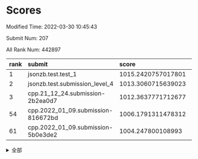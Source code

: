 # Scores

Modified Time: 2022-03-30 10:45:43

Submit Num: 207

All Rank Num: 442897

| rank |               submit               |       score        |       sigma        | pk_num |
| :--- | :--------------------------------- | :----------------- | :----------------- | :----- |
| 1    | jsonzb.test.test_1                 | 1015.2420757017801 | 0.8396625181413181 | 8560   |
| 2    | jsonzb.test.submission_level_4     | 1013.3060715639023 | 0.8068617485163859 | 8560   |
| 3    | cpp.21_12_24.submission-2b2ea0d7   | 1012.3637771712677 | 0.7985933439998835 | 8558   |
| 54   | cpp.2022_01_09.submission-816672bd | 1006.1791311478312 | 0.718596234814884  | 8560   |
| 61   | cpp.2022_01_09.submission-5b0e3de2 | 1004.247800108993  | 0.7081859802267234 | 8565   |


<details>
<summary>全部</summary>

| rank |                 submit                 |       score        |       sigma        | pk_num |
| :--- | :------------------------------------- | :----------------- | :----------------- | :----- |
| 1    | jsonzb.test.test_1                     | 1015.2420757017801 | 0.8396625181413181 | 8560   |
| 2    | jsonzb.test.submission_level_4         | 1013.3060715639023 | 0.8068617485163859 | 8560   |
| 3    | cpp.21_12_24.submission-2b2ea0d7       | 1012.3637771712677 | 0.7985933439998835 | 8558   |
| 4    | gobigger.level_3.submission_level_3_13 | 1011.3826300992533 | 0.7736045191200303 | 8560   |
| 5    | gobigger.level_3.submission_level_3_22 | 1011.1924526727221 | 0.7508118072019517 | 8557   |
| 6    | gobigger.level_3.submission_level_3_5  | 1010.9389529281893 | 0.7624428742266233 | 8560   |
| 7    | gobigger.level_3.submission_level_3_47 | 1010.887132699161  | 0.7440238114224225 | 8561   |
| 8    | gobigger.level_3.submission_level_3_33 | 1010.8709625679718 | 0.7821250133414888 | 8555   |
| 9    | gobigger.level_3.submission_level_3_15 | 1010.7554148309965 | 0.7646950057861094 | 8556   |
| 10   | gobigger.level_3.submission_level_3_26 | 1010.6725055020255 | 0.7581182710054243 | 8562   |
| 11   | gobigger.level_3.submission_level_3_17 | 1010.6294387420268 | 0.7589198652795371 | 8561   |
| 12   | gobigger.level_3.submission_level_3_39 | 1010.5871782554109 | 0.7599310310395537 | 8556   |
| 13   | gobigger.level_3.submission_level_3_35 | 1010.5311918618185 | 0.7534375947852784 | 8556   |
| 14   | gobigger.level_3.submission_level_3_41 | 1010.5168671593937 | 0.757519004279647  | 8559   |
| 15   | gobigger.level_3.submission_level_3_37 | 1010.3980580988294 | 0.7492597137873367 | 8557   |
| 16   | gobigger.level_3.submission_level_3_4  | 1010.362080473145  | 0.7781639047247884 | 8562   |
| 17   | gobigger.level_3.submission_level_3_42 | 1010.3573682243252 | 0.7955720898449127 | 8561   |
| 18   | gobigger.level_3.submission_level_3_2  | 1010.3112106866489 | 0.7844259003556633 | 8560   |
| 19   | gobigger.level_3.submission_level_3_46 | 1010.2844501399319 | 0.7561547657607113 | 8561   |
| 20   | gobigger.level_3.submission_level_3_43 | 1010.2527092036119 | 0.7308754867370065 | 8558   |
| 21   | gobigger.level_3.submission_level_3_28 | 1010.1672334586932 | 0.7685379348993974 | 8557   |
| 22   | gobigger.level_3.submission_level_3_31 | 1010.141189385335  | 0.7474193297643019 | 8557   |
| 23   | gobigger.level_3.submission_level_3_16 | 1010.1298734901262 | 0.7564202898737467 | 8560   |
| 24   | gobigger.level_3.submission_level_3_44 | 1010.0975033929655 | 0.7596890112161755 | 8561   |
| 25   | gobigger.level_3.submission_level_3_0  | 1010.09629740672   | 0.779813298761373  | 8557   |
| 26   | gobigger.level_3.submission_level_3_32 | 1009.9947556751356 | 0.7635129488924449 | 8564   |
| 27   | gobigger.level_3.submission_level_3_38 | 1009.9014195520941 | 0.7569493237950449 | 8557   |
| 28   | gobigger.level_3.submission_level_3_1  | 1009.8679781729402 | 0.7506332748356992 | 8560   |
| 29   | gobigger.level_3.submission_level_3_12 | 1009.8553532418142 | 0.7417643316365183 | 8557   |
| 30   | gobigger.level_3.submission_level_3_25 | 1009.8536063062048 | 0.753773947611349  | 8555   |
| 31   | gobigger.level_3.submission_level_3_34 | 1009.7088312026498 | 0.7462155951611329 | 8560   |
| 32   | gobigger.level_3.submission_level_3_11 | 1009.6939661702128 | 0.7516383317070567 | 8561   |
| 33   | gobigger.level_3.submission_level_3_18 | 1009.692063997903  | 0.7464098007721358 | 8559   |
| 34   | gobigger.level_3.submission_level_3_24 | 1009.5571504546725 | 0.7403615977942472 | 8556   |
| 35   | gobigger.level_3.submission_level_3_40 | 1009.554242275712  | 0.7591745981980154 | 8560   |
| 36   | gobigger.level_3.submission_level_3_45 | 1009.3800037313136 | 0.7675481002597275 | 8560   |
| 37   | gobigger.level_3.submission_level_3_30 | 1009.3703614447178 | 0.7361788369708624 | 8558   |
| 38   | gobigger.level_3.submission_level_3_29 | 1009.2655381545213 | 0.7445939252587206 | 8557   |
| 39   | gobigger.level_3.submission_level_3_8  | 1009.2320157918449 | 0.7404718293298506 | 8554   |
| 40   | gobigger.level_3.submission_level_3_19 | 1009.1939514875668 | 0.7422063450811491 | 8556   |
| 41   | gobigger.level_3.submission_level_3_6  | 1009.161775652025  | 0.756423967179977  | 8561   |
| 42   | gobigger.level_3.submission_level_3_14 | 1009.0462228680831 | 0.7479058699251654 | 8559   |
| 43   | gobigger.level_3.submission_level_3_36 | 1009.0322144933644 | 0.7450010788837083 | 8554   |
| 44   | gobigger.level_3.submission_level_3_21 | 1008.9716929968239 | 0.7505829241212127 | 8553   |
| 45   | gobigger.level_3.submission_level_3_9  | 1008.9199310363741 | 0.7650920167645395 | 8560   |
| 46   | gobigger.level_3.submission_level_3_7  | 1008.8675507842414 | 0.7395408234483808 | 8557   |
| 47   | gobigger.level_3.submission_level_3_20 | 1008.7693378792814 | 0.736925144883874  | 8555   |
| 48   | gobigger.level_3.submission_level_3_48 | 1008.737905926108  | 0.7318320017887884 | 8558   |
| 49   | gobigger.level_3.submission_level_3_23 | 1008.7154035695197 | 0.7412013388037754 | 8560   |
| 50   | gobigger.level_3.submission_level_3_10 | 1008.7121425257017 | 0.761534923494014  | 8564   |
| 51   | gobigger.level_3.submission_level_3_27 | 1008.700692608231  | 0.7316855016181745 | 8555   |
| 52   | gobigger.level_3.submission_level_3_49 | 1008.4492467411434 | 0.7384130442790733 | 8565   |
| 53   | gobigger.level_3.submission_level_3_3  | 1008.2945452957795 | 0.7634653768968419 | 8562   |
| 54   | cpp.2022_01_09.submission-816672bd     | 1006.1791311478312 | 0.718596234814884  | 8560   |
| 55   | gobigger.level_1.submission_level_1_20 | 1005.2653357659351 | 0.7267474119051899 | 8560   |
| 56   | gobigger.level_1.submission_level_1_8  | 1004.6641761304589 | 0.7223279780172011 | 8556   |
| 57   | gobigger.level_1.submission_level_1_31 | 1004.3785241131749 | 0.7188166688562392 | 8562   |
| 58   | gobigger.level_1.submission_level_1_37 | 1004.3776854652791 | 0.718562478806017  | 8563   |
| 59   | gobigger.level_1.submission_level_1_1  | 1004.3538774224419 | 0.7354219729676391 | 8562   |
| 60   | gobigger.level_1.submission_level_1_27 | 1004.311852026344  | 0.7275813779678164 | 8552   |
| 61   | cpp.2022_01_09.submission-5b0e3de2     | 1004.247800108993  | 0.7081859802267234 | 8565   |
| 62   | gobigger.level_1.submission_level_1_18 | 1004.0559131369013 | 0.7134903368952199 | 8558   |
| 63   | gobigger.level_1.submission_level_1_15 | 1004.0546444647389 | 0.7017320547627649 | 8556   |
| 64   | gobigger.level_1.submission_level_1_2  | 1004.0534158822506 | 0.7210737052592061 | 8558   |
| 65   | gobigger.level_1.submission_level_1_48 | 1004.0311334104579 | 0.7258491272101185 | 8555   |
| 66   | gobigger.level_1.submission_level_1_12 | 1004.0182008076289 | 0.7114743742357885 | 8560   |
| 67   | gobigger.level_1.submission_level_1_29 | 1004.0172550744383 | 0.7127248508001177 | 8559   |
| 68   | gobigger.level_1.submission_level_1_14 | 1003.7293767892561 | 0.7184032722075145 | 8558   |
| 69   | gobigger.level_1.submission_level_1_34 | 1003.7259058185173 | 0.7168371455183425 | 8559   |
| 70   | gobigger.level_1.submission_level_1_43 | 1003.7114637067228 | 0.7239617096748495 | 8558   |
| 71   | gobigger.level_1.submission_level_1_11 | 1003.647757985183  | 0.7197599636517691 | 8558   |
| 72   | gobigger.level_1.submission_level_1_10 | 1003.5674426190468 | 0.7080304086311474 | 8559   |
| 73   | gobigger.level_1.submission_level_1_4  | 1003.5230871261621 | 0.7035628859818479 | 8555   |
| 74   | gobigger.level_1.submission_level_1_23 | 1003.51165261203   | 0.7155689908092671 | 8559   |
| 75   | gobigger.level_1.submission_level_1_28 | 1003.4636558410388 | 0.7099736839057625 | 8554   |
| 76   | gobigger.level_1.submission_level_1_41 | 1003.4177149556185 | 0.7116698716610406 | 8559   |
| 77   | gobigger.level_1.submission_level_1_49 | 1003.4075658351941 | 0.7116438055462965 | 8559   |
| 78   | gobigger.level_1.submission_level_1_16 | 1003.1924910161374 | 0.7131853122479805 | 8560   |
| 79   | gobigger.level_1.submission_level_1_22 | 1003.18905118774   | 0.7169327380235261 | 8560   |
| 80   | gobigger.level_1.submission_level_1_9  | 1003.1661701598797 | 0.7081279254649492 | 8563   |
| 81   | gobigger.level_1.submission_level_1_46 | 1003.1336417288541 | 0.7216218077750379 | 8560   |
| 82   | gobigger.level_1.submission_level_1_7  | 1003.1048344636578 | 0.7119142571633803 | 8556   |
| 83   | gobigger.level_1.submission_level_1_39 | 1003.0599011074647 | 0.7119039487368285 | 8558   |
| 84   | gobigger.level_1.submission_level_1_24 | 1003.0441214149954 | 0.7013008928914405 | 8558   |
| 85   | gobigger.level_1.submission_level_1_30 | 1003.0349600160401 | 0.7191578538491499 | 8556   |
| 86   | gobigger.level_1.submission_level_1_21 | 1003.0340332528227 | 0.7182657255638336 | 8553   |
| 87   | gobigger.level_1.submission_level_1_42 | 1003.0193280901262 | 0.705294906874385  | 8558   |
| 88   | gobigger.level_1.submission_level_1_5  | 1002.974559956875  | 0.7131870375883808 | 8560   |
| 89   | gobigger.level_1.submission_level_1_45 | 1002.9231668753648 | 0.7111460931508407 | 8558   |
| 90   | gobigger.level_1.submission_level_1_0  | 1002.9194156883646 | 0.7163138120969702 | 8551   |
| 91   | gobigger.level_1.submission_level_1_13 | 1002.872885677145  | 0.7157410558823349 | 8560   |
| 92   | gobigger.level_1.submission_level_1_26 | 1002.8603435784563 | 0.723917452846824  | 8560   |
| 93   | gobigger.level_1.submission_level_1_17 | 1002.7005766179589 | 0.7047244583219706 | 8558   |
| 94   | gobigger.level_1.submission_level_1_47 | 1002.6934591900065 | 0.7120799038443755 | 8556   |
| 95   | gobigger.level_1.submission_level_1_19 | 1002.5919268255191 | 0.7068905526654116 | 8561   |
| 96   | gobigger.level_1.submission_level_1_32 | 1002.5633828382278 | 0.704883961916504  | 8553   |
| 97   | gobigger.level_1.submission_level_1_33 | 1002.5558799823858 | 0.7017213977710041 | 8556   |
| 98   | gobigger.level_1.submission_level_1_36 | 1002.5461983244459 | 0.718398279791783  | 8558   |
| 99   | gobigger.level_1.submission_level_1_40 | 1002.52161300466   | 0.7182724052936637 | 8561   |
| 100  | gobigger.level_1.submission_level_1_38 | 1002.3861839664518 | 0.7151013627802059 | 8561   |
| 101  | gobigger.level_1.submission_level_1_44 | 1002.2619524400159 | 0.7109652493620928 | 8558   |
| 102  | gobigger.level_1.submission_level_1_35 | 1002.0807616655425 | 0.7140058364996382 | 8561   |
| 103  | gobigger.level_1.submission_level_1_6  | 1001.9964242481379 | 0.715021167170082  | 8559   |
| 104  | gobigger.level_1.submission_level_1_3  | 1001.6213428012267 | 0.7041685204764878 | 8556   |
| 105  | gobigger.level_1.submission_level_1_25 | 1001.5573085420427 | 0.7164936955703572 | 8558   |
| 106  | gobigger.random.submission_random_18   | 997.1944465619521  | 0.7035083359967088 | 8552   |
| 107  | gobigger.random.submission_random_12   | 997.1370450196792  | 0.702398014310535  | 8558   |
| 108  | gobigger.random.submission_random_44   | 996.9375116808995  | 0.7113220689961522 | 8559   |
| 109  | gobigger.random.submission_random_15   | 996.8996113612199  | 0.7042675510392997 | 8561   |
| 110  | gobigger.random.submission_random_21   | 996.7960205894976  | 0.718170439775575  | 8557   |
| 111  | gobigger.random.submission_random_17   | 996.7567935869266  | 0.7031948336474831 | 8559   |
| 112  | gobigger.random.submission_random_7    | 996.7321636221064  | 0.7110591905102264 | 8560   |
| 113  | gobigger.random.submission_random_47   | 996.7299498894931  | 0.7088860607465479 | 8563   |
| 114  | gobigger.random.submission_random_36   | 996.7158324441018  | 0.712690667434992  | 8560   |
| 115  | gobigger.random.submission_random_39   | 996.6876256495702  | 0.711893790898987  | 8558   |
| 116  | gobigger.random.submission_random_49   | 996.5477029758033  | 0.7064227091323717 | 8558   |
| 117  | gobigger.random.submission_random_29   | 996.5379283388762  | 0.6965779781330728 | 8556   |
| 118  | gobigger.random.submission_random_14   | 996.4637946853513  | 0.7044351128433214 | 8561   |
| 119  | gobigger.random.submission_random_5    | 996.340166734203   | 0.7111040776137294 | 8558   |
| 120  | gobigger.random.submission_random_26   | 996.310770530364   | 0.712432586868006  | 8549   |
| 121  | gobigger.random.submission_random_33   | 996.216058221346   | 0.7064044449814958 | 8562   |
| 122  | gobigger.random.submission_random_19   | 996.1717532048076  | 0.7116528817572975 | 8561   |
| 123  | gobigger.random.submission_random_25   | 996.0735901683884  | 0.7169322533655312 | 8563   |
| 124  | gobigger.random.submission_random_22   | 996.0687793101046  | 0.7219174295359397 | 8559   |
| 125  | gobigger.random.submission_random_30   | 996.0498877030399  | 0.71470350051795   | 8558   |
| 126  | gobigger.random.submission_random_23   | 996.0398739033494  | 0.7174313823573837 | 8553   |
| 127  | gobigger.random.submission_random_46   | 995.9931295188344  | 0.7100064152775962 | 8561   |
| 128  | gobigger.random.submission_random_32   | 995.9884587163801  | 0.710934438730273  | 8557   |
| 129  | gobigger.random.submission_random_2    | 995.9302232116657  | 0.7263336295106986 | 8559   |
| 130  | gobigger.random.submission_random_16   | 995.9245060602276  | 0.7007998833170064 | 8558   |
| 131  | gobigger.random.submission_random_27   | 995.9196357614364  | 0.7181281794384969 | 8556   |
| 132  | gobigger.random.submission_random_1    | 995.9159393270011  | 0.7128666849775865 | 8557   |
| 133  | gobigger.random.submission_random_8    | 995.9029267496305  | 0.71882267495358   | 8559   |
| 134  | gobigger.random.submission_random_0    | 995.8053073797059  | 0.7066666460802561 | 8560   |
| 135  | gobigger.random.submission_random_6    | 995.7917480236904  | 0.7146921177640686 | 8560   |
| 136  | gobigger.random.submission_random_24   | 995.7820066549365  | 0.7220950981795523 | 8559   |
| 137  | gobigger.random.submission_random_34   | 995.7756145233088  | 0.7264086612825721 | 8561   |
| 138  | gobigger.random.submission_random_37   | 995.7732064840502  | 0.7054921324591565 | 8554   |
| 139  | gobigger.random.submission_random_31   | 995.7693478321196  | 0.7098488811207811 | 8559   |
| 140  | gobigger.random.submission_random_20   | 995.7034574467157  | 0.7135206525237524 | 8556   |
| 141  | gobigger.random.submission_random_43   | 995.6819946395887  | 0.7126437700053354 | 8556   |
| 142  | gobigger.random.submission_random_10   | 995.672701008628   | 0.713219410589823  | 8562   |
| 143  | gobigger.random.submission_random_41   | 995.6361632429409  | 0.7124390452272478 | 8561   |
| 144  | gobigger.random.submission_random_4    | 995.6356235680852  | 0.7306301874462818 | 8562   |
| 145  | gobigger.random.submission_random_45   | 995.5944666517586  | 0.7025001719624774 | 8559   |
| 146  | gobigger.random.submission_random_35   | 995.582699171201   | 0.7300197361225236 | 8555   |
| 147  | gobigger.random.submission_random_13   | 995.4470462536652  | 0.7167863604153816 | 8556   |
| 148  | gobigger.random.submission_random_38   | 995.4389054564869  | 0.7368277867496041 | 8559   |
| 149  | gobigger.random.submission_random_40   | 995.4255929558558  | 0.7229468893102924 | 8552   |
| 150  | gobigger.random.submission_random_42   | 995.3929520481242  | 0.7242063601584559 | 8561   |
| 151  | gobigger.random.submission_random_3    | 995.2440827694713  | 0.72320547608814   | 8563   |
| 152  | gobigger.random.submission_random_48   | 995.090762588509   | 0.7173883796182504 | 8556   |
| 153  | gobigger.random.submission_random_11   | 994.9494964174238  | 0.7143206856556236 | 8558   |
| 154  | gobigger.random.submission_random_9    | 994.6953516004565  | 0.7131116976891939 | 8559   |
| 155  | gobigger.level_2.submission_level_2_47 | 994.447495196086   | 0.730308037614853  | 8561   |
| 156  | gobigger.random.submission_random_28   | 994.2976132187131  | 0.69502268765782   | 8555   |
| 157  | gobigger.level_2.submission_level_2_1  | 994.2724400129119  | 0.737018492216893  | 8563   |
| 158  | gobigger.level_2.submission_level_2_41 | 994.0560390835108  | 0.732453510073239  | 8562   |
| 159  | gobigger.level_2.submission_level_2_46 | 993.9049995270848  | 0.7050522946184884 | 8561   |
| 160  | gobigger.level_2.submission_level_2_8  | 993.7758013478272  | 0.7242412407662365 | 8559   |
| 161  | gobigger.level_2.submission_level_2_42 | 993.4489384423892  | 0.7258453743671445 | 8560   |
| 162  | gobigger.level_2.submission_level_2_23 | 993.233308496246   | 0.7379031026580372 | 8562   |
| 163  | gobigger.level_2.submission_level_2_13 | 993.2271324489026  | 0.7443176931891367 | 8556   |
| 164  | gobigger.level_2.submission_level_2_6  | 993.0892448000457  | 0.7392124141201742 | 8556   |
| 165  | gobigger.level_2.submission_level_2_9  | 993.0721476687822  | 0.7353851550106322 | 8556   |
| 166  | gobigger.level_2.submission_level_2_26 | 992.9201835604733  | 0.7430808738376302 | 8558   |
| 167  | gobigger.level_2.submission_level_2_33 | 992.8994768592592  | 0.7230515555228735 | 8558   |
| 168  | gobigger.level_2.submission_level_2_34 | 992.8596578271732  | 0.7475663945939172 | 8557   |
| 169  | gobigger.level_2.submission_level_2_36 | 992.6995008183881  | 0.7456054503567575 | 8557   |
| 170  | gobigger.level_2.submission_level_2_17 | 992.6208787241685  | 0.7361423963828492 | 8560   |
| 171  | gobigger.level_2.submission_level_2_39 | 992.5656318634664  | 0.720187710620039  | 8558   |
| 172  | gobigger.level_2.submission_level_2_40 | 992.451432114539   | 0.7620362244774023 | 8556   |
| 173  | gobigger.level_2.submission_level_2_30 | 992.3709616802811  | 0.748022506054109  | 8558   |
| 174  | gobigger.level_2.submission_level_2_15 | 992.3647974888476  | 0.7411547593205587 | 8560   |
| 175  | gobigger.level_2.submission_level_2_48 | 992.3571276966372  | 0.7427524587991676 | 8557   |
| 176  | gobigger.level_2.submission_level_2_4  | 992.290146470895   | 0.742834680991759  | 8558   |
| 177  | gobigger.level_2.submission_level_2_44 | 992.2871819190907  | 0.7350506882232564 | 8560   |
| 178  | gobigger.level_2.submission_level_2_24 | 992.2865927030065  | 0.747330374731634  | 8554   |
| 179  | gobigger.level_2.submission_level_2_12 | 992.2476940705589  | 0.7292357754065152 | 8559   |
| 180  | gobigger.level_2.submission_level_2_10 | 992.194911456244   | 0.7318386991112251 | 8557   |
| 181  | gobigger.level_2.submission_level_2_20 | 992.1891491166149  | 0.754543820704837  | 8566   |
| 182  | gobigger.level_2.submission_level_2_45 | 992.1812346321612  | 0.7514935378485539 | 8557   |
| 183  | gobigger.level_2.submission_level_2_2  | 992.135391588061   | 0.7351349042376136 | 8559   |
| 184  | gobigger.level_2.submission_level_2_49 | 992.0591489139393  | 0.749834206587731  | 8553   |
| 185  | gobigger.level_2.submission_level_2_11 | 992.043405359652   | 0.7388053497142948 | 8554   |
| 186  | gobigger.level_2.submission_level_2_43 | 992.0203837771153  | 0.7275654414524376 | 8558   |
| 187  | gobigger.level_2.submission_level_2_16 | 992.0109376319873  | 0.7516464320279069 | 8563   |
| 188  | gobigger.level_2.submission_level_2_29 | 991.9858136108405  | 0.7439284773140845 | 8555   |
| 189  | gobigger.level_2.submission_level_2_28 | 991.9794130060709  | 0.7441941310373623 | 8560   |
| 190  | gobigger.level_2.submission_level_2_27 | 991.9626731864103  | 0.753343131174849  | 8561   |
| 191  | gobigger.level_2.submission_level_2_19 | 991.9329128801002  | 0.7344639261622269 | 8556   |
| 192  | gobigger.level_2.submission_level_2_7  | 991.8639880897234  | 0.7404636419348877 | 8558   |
| 193  | gobigger.level_2.submission_level_2_5  | 991.8201744479222  | 0.7314307012485443 | 8560   |
| 194  | gobigger.level_2.submission_level_2_31 | 991.8067925257013  | 0.7489647161743994 | 8559   |
| 195  | gobigger.level_2.submission_level_2_3  | 991.7216067781949  | 0.7503305618870327 | 8556   |
| 196  | gobigger.level_2.submission_level_2_22 | 991.7090789395957  | 0.7570399318951768 | 8556   |
| 197  | gobigger.level_2.submission_level_2_0  | 991.6807524538065  | 0.7517487782528683 | 8557   |
| 198  | gobigger.level_2.submission_level_2_21 | 991.6379874239636  | 0.739244084577521  | 8555   |
| 199  | gobigger.level_2.submission_level_2_25 | 991.5827610928703  | 0.7565355830485179 | 8562   |
| 200  | gobigger.level_2.submission_level_2_32 | 991.5070722759571  | 0.7479960508104894 | 8556   |
| 201  | gobigger.level_2.submission_level_2_18 | 991.4433092481798  | 0.7525455831044104 | 8560   |
| 202  | gobigger.level_2.submission_level_2_38 | 991.2450090519867  | 0.760238422832026  | 8554   |
| 203  | gobigger.level_2.submission_level_2_35 | 991.0687695260049  | 0.7413174529333674 | 8554   |
| 204  | gobigger.level_2.submission_level_2_14 | 990.70731959344    | 0.7613927053667369 | 8562   |
| 205  | gobigger.level_2.submission_level_2_37 | 990.6905774082347  | 0.7780504849858279 | 8562   |
| 206  | gobigger.none.submission_none_0        | 976.9129072264458  | 1.3457721224216106 | 8560   |
| 207  | gobigger.none.submission_none_1        | 975.3599935192675  | 1.5260970583286468 | 8560   |

</details>